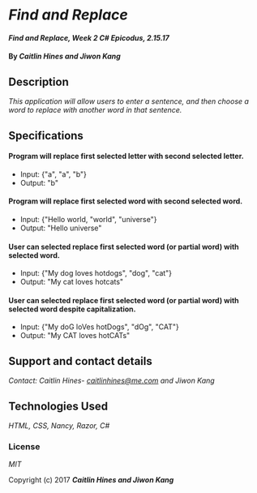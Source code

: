 # _Find and Replace_

#### _Find and Replace, Week 2 C# Epicodus, 2.15.17_

#### By _**Caitlin Hines and Jiwon Kang**_

## Description

_This application will allow users to enter a sentence, and then choose a word to replace with another word in that sentence._

## Specifications

#### Program will replace first selected letter with second selected letter.
* Input: {"a", "a", "b"}
* Output: "b"

#### Program will replace first selected word with second selected word.
* Input: {"Hello world, "world", "universe"}
* Output: "Hello universe"

#### User can selected replace first selected word (or partial word) with selected word.
* Input: {"My dog loves hotdogs", "dog", "cat"}
* Output: "My cat loves hotcats"

#### User can selected replace first selected word (or partial word) with selected word despite capitalization.
* Input: {"My doG loVes hotDogs", "dOg", "CAT"}
* Output: "My CAT loves hotCATs"





## Support and contact details

_Contact: Caitlin Hines- caitlinhines@me.com and Jiwon Kang_

## Technologies Used

_HTML, CSS, Nancy, Razor, C#_

### License

*MIT*

Copyright (c) 2017 **_Caitlin Hines and Jiwon Kang_**
